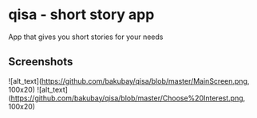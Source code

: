 # qisa - short story app
App that gives you short stories for your needs

## Screenshots
![alt_text](https://github.com/bakubay/qisa/blob/master/MainScreen.png, 100x20)
![alt_text](https://github.com/bakubay/qisa/blob/master/Choose%20Interest.png, 100x20)

